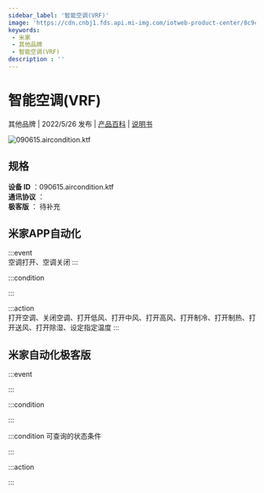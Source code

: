 ```yaml
---
sidebar_label: '智能空调(VRF)'
image: 'https://cdn.cnbj1.fds.api.mi-img.com/iotweb-product-center/8c9cdeae2e2775c670e8d69897f815ad_1649664221321.png?GalaxyAccessKeyId=AKVGLQWBOVIRQ3XLEW&Expires=9223372036854775807&Signature=YoPW4NuJs/32AoojJ9gNIbW5RGI='
keywords: 
 - 米家
 - 其他品牌
 - 智能空调(VRF)
description : ''
---
```

# 智能空调(VRF)

其他品牌 | 2022/5/26 发布 | [产品百科](https://home.mi.com/webapp/content/baike/product/index.html?model=090615.aircondition.ktf/) | [说明书](https://home.mi.com/views/introduction.html?model=090615.aircondition.ktf&region=cn)

![090615.aircondition.ktf](https://cdn.cnbj1.fds.api.mi-img.com/iotweb-product-center/8c9cdeae2e2775c670e8d69897f815ad_1649664221321.png?GalaxyAccessKeyId=AKVGLQWBOVIRQ3XLEW&Expires=9223372036854775807&Signature=YoPW4NuJs/32AoojJ9gNIbW5RGI=)

## 规格  
> 
**设备 ID** ：090615.aircondition.ktf  
**通讯协议** ：  
**极客版**  ： 待补充 


## 米家APP自动化  

:::event  
空调打开、空调关闭
:::

:::condition  

:::

:::action   
打开空调、关闭空调、打开低风、打开中风、打开高风、打开制冷、打开制热、打开送风、打开除湿、设定指定温度
:::

## 米家自动化极客版  

:::event  

:::

:::condition  

:::

:::condition 可查询的状态条件  

:::

:::action  

:::

        
